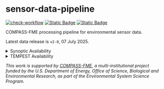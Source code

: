# sensor-data-pipeline

<!-- badges: start -->
[![check-workflow](https://github.com/COMPASS-DOE/sensor-data-pipeline/actions/workflows/check-workflow.yaml/badge.svg)](https://github.com/COMPASS-DOE/sensor-data-pipeline/actions/workflows/check-workflow.yaml)
[![Static Badge](https://img.shields.io/badge/any_text-Synoptic-violet?label=ESS-DIVE)](https://doi.org/10.15485/2439400)
[![Static Badge](https://img.shields.io/badge/any_text-TEMPEST-violet?label=ESS-DIVE)](https://doi.org/10.15485/2479200)
<!-- badges: end -->

COMPASS-FME processing pipeline for environmental sensor data.

Latest data release is `v2-0`, 07 July 2025.

<details>
<summary>
Synoptic Availability
</summary>
  
<img src="https://github.com/user-attachments/assets/8b492152-4583-4dca-a8c4-9da26635a040" width="700" height="600">
<img src="https://github.com/user-attachments/assets/36cb1b77-73bd-484e-8f86-470084ed65a4" width="700" height="300">

</details>

<details>
<summary>
TEMPEST Availability
</summary>
  
<img src="https://github.com/user-attachments/assets/6853a97d-70a0-40b5-89f2-bb9749ed07a2" width="700" height="300">

</details>

_This work is supported by [COMPASS-FME](https://compass.pnnl.gov), a
multi-institutional project funded by the U.S. Department of Energy,
Office of Science, Biological and Environmental Research, as part of the
Environmental System Science Program._
